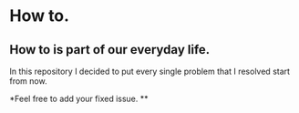 # How to.
## How to is part of our everyday life.

In this repository I decided to put every single problem that I resolved start from now.

*Feel free to add your fixed issue. **
